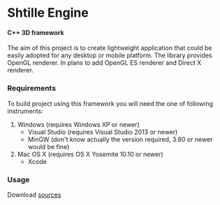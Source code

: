 Shtille Engine
========

#### C++ 3D framework

The aim of this project is to create lightweight application that could be easily adopted for any desktop or mobile platform. The library provides OpenGL renderer. In plans to add OpenGL ES renderer and Direct X renderer.

### Requirements

To build project using this framework you will need the one of following instruments:
1. Windows (requires Windows XP or newer)
    - Visual Studio (requires Visual Studio 2013 or newer)
    - MinGW (don't know actually the version required, 3.80 or newer would be fine)
2. Mac OS X (requires OS X Yosemite 10.10 or newer)
    - Xcode

### Usage
Download [sources](https://github.com/Shtille/ShtilleEngine)